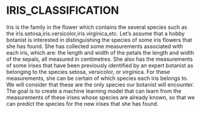 # IRIS_CLASSIFICATION
Iris is the family in the flower which contains the several species such as the iris.setosa,iris.versicolor,iris.virginica,etc.
Let’s assume that a hobby botanist is interested in distinguishing the species of some iris flowers that she has found. She has collected some measurements associated with each iris, which are: the length and width of the petals the length and width of the sepals, all measured in centimetres. She also has the measurements of some irises that have been previously identified by an expert botanist as belonging to the species setosa, versicolor, or virginica. For these measurements, she can be certain of which species each iris belongs to. We will consider that these are the only species our botanist will encounter. The goal is to create a machine learning model that can learn from the measurements of these irises whose species are already known, so that we can predict the species for the new irises that she has found.
